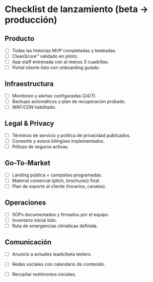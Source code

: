 # Checklist de lanzamiento (beta → producción)

## Producto
- [ ] Todas las historias MVP completadas y testeadas.
- [ ] CleanScore™ validado en piloto.
- [ ] App staff entrenada con al menos 3 cuadrillas.
- [ ] Portal cliente listo con onboarding guiado.

## Infraestructura
- [ ] Monitoreo y alertas configuradas (24/7).
- [ ] Backups automáticos y plan de recuperación probado.
- [ ] WAF/CDN habilitado.

## Legal & Privacy
- [ ] Términos de servicio y política de privacidad publicados.
- [ ] Consents y avisos bilingües implementados.
- [ ] Pólizas de seguros activas.

## Go-To-Market
- [ ] Landing pública + campañas programadas.
- [ ] Material comercial (pitch, brochures) final.
- [ ] Plan de soporte al cliente (horarios, canales).

## Operaciones
- [ ] SOPs documentados y firmados por el equipo.
- [ ] Inventario inicial listo.
- [ ] Ruta de emergencias climáticas definida.

## Comunicación
- [ ] Anuncio a actuales leads/beta testers.
- [ ] Redes sociales con calendario de contenido.
- [ ] Recopilar testimonios iniciales.

